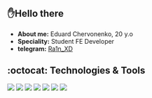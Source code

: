 ## ✋Hello there  
- **About me:** Eduard Chervonenko, 20 y.o
- **Speciality:** Student FE Developer
- **telegram:** [Ra1n_XD](https://t.me/Ra1n_XD)

## :octocat: Technologies & Tools 
![](https://img.shields.io/badge/JavaScript-informational?style=flat-square&logo=javascript&logoColor=323330&color=f0db4f) 
![](https://img.shields.io/badge/HTML-informational?style=flat-square&logo=html5&logoColor=ffffff&color=E44D26)
![](https://img.shields.io/badge/CSS-informational?style=flat-square&logo=css3&logoColor=ffffff&color=25A1E1)
![](https://img.shields.io/badge/PostgreSQL-informational?style=flat-square&logo=postgresql&logoColor=ffffff&color=336791)
![](https://img.shields.io/badge/MySQL-informational?style=flat-square&logo=mysql&logoColor=ffffff&color=007D7D)
![](https://img.shields.io/badge/MongoDB-informational?style=flat-square&logo=mongodb&logoColor=ffffff&color=3FA037)
![](https://img.shields.io/badge/VS%20Code-informational?style=flat-square&logo=visual-studio-code&logoColor=white&color=007acc)

<!--
![](https://img.shields.io/badge/TypeScript-informational?style=flat-square&logo=typescript&logoColor=ffffff&color=007acc)  
![](https://img.shields.io/badge/React-informational?style=flat-square&logo=react&logoColor=ffffff&color=066d89)
![](https://img.shields.io/badge/Vite-informational?style=flat-square&logo=vite&logoColor=ffffff&color=747bff)
![](https://img.shields.io/badge/Webpack-informational?style=flat-square&logo=webpack&logoColor=ffffff&color=1c78c0)
![](https://img.shields.io/badge/Node-informational?style=flat-square&logo=node.js&logoColor=ffffff&color=3c873a)
![](https://img.shields.io/badge/Next-informational?style=flat-square&logo=next.js&logoColor=ffffff&color=000000)
![](https://img.shields.io/badge/Fastify-informational?style=flat-square&logo=fastify&logoColor=ffffff&color=000000)
![](https://img.shields.io/badge/PNPM-informational?style=flat-square&logo=pnpm&logoColor=ffffff&color=f9ad00)
-->
